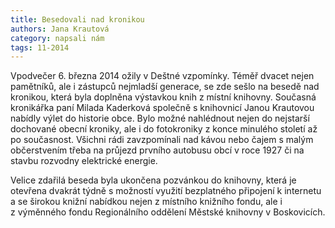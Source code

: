 ```yaml
---
title: Besedovali nad kronikou
authors: Jana Krautová
category: napsali nám
tags: 11-2014
---
```


Vpodvečer 6. března 2014 ožily v Deštné vzpomínky. Téměř dvacet nejen pamětníků, ale i zástupců nejmladší generace, se zde sešlo na besedě nad kronikou, která byla doplněna výstavkou knih z místní knihovny. Současná kronikářka paní Milada Kaderková společně s knihovnicí Janou Krautovou nabídly výlet do historie obce. Bylo možné nahlédnout nejen do nejstarší dochované obecní kroniky, ale i do fotokroniky z konce minulého století až po současnost. Všichni rádi zavzpomínali nad kávou nebo čajem s malým občerstvením třeba na průjezd prvního autobusu obcí v roce 1927 či na stavbu rozvodny elektrické energie.

Velice zdařilá beseda byla ukončena pozvánkou do knihovny, která je otevřena dvakrát týdně s možností využití bezplatného připojení k internetu a se širokou knižní nabídkou nejen z místního knižního fondu, ale i z výměnného fondu Regionálního oddělení Městské knihovny v Boskovicích.